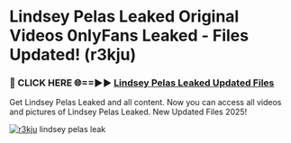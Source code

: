 # Lindsey Pelas Leaked Original Videos 0nlyFans Leaked - Files Updated! (r3kju)

<h3>🔴 CLICK HERE 🌐==►► <a href="https://tinyurl.com/4seja8ks" rel="nofollow">Lindsey Pelas Leaked Updated Files</a></h3>

Get Lindsey Pelas Leaked and all content. Now you can access all videos and pictures of Lindsey Pelas Leaked. New Updated Files 2025!

[![r3kju](https://i.imgur.com/EWjZXRe.gif)](https://tinyurl.com/4seja8ks)
lindsey pelas leak